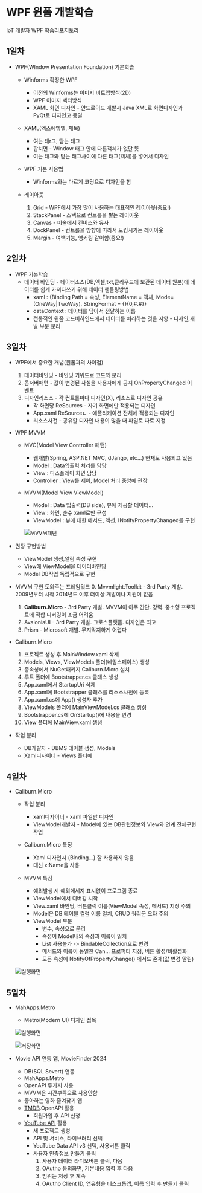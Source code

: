 # WPF 윈폼 개발학습
IoT 개발자 WPF 학습리포지토리

## 1일차
- WPF(WIndow Presentation Foundation) 기본학습
    - Winforms 확장한 WPF
        - 이전의 Winforms는 이미지 비트맵방식(2D)
        - WPF 이미지 벡터방식
        - XAML 화면 디자인 - 안드로이드 개발시 Java XML로 화면디자인과 PyQt로 디자인고 동일

    - XAML(엑스에엠엘, 제목)
        - 여는 태r그<WIndow>, 닫는 태그</Window>
        - 합치면 <Winodw /> - Window 태그 안에 다른객체가 없단 뜻
        - 여는 태그와 닫는 태그사이에 다른 태그(객체)를 넣어서 디자인

    - WPF 기본 사용법
        - Winforms와는 다르게 코딩으로 디자인을 함
    
    - 레이아웃
        1. Grid - WPF에서 가장 많이 사용하는 대표적인 레이아웃(중요!)
        2. StackPanel - 스택으로 컨트롤을 쌓는 레이아웃
        3. Canvas - 미술에서 캔버스와 유사
        4. DockPanel - 컨트롤을 방향에 따라서 도킹시키는 레이아웃
        5. Margin - 여백기능, 앵커링 같이함(중요!)

## 2일차
- WPF 기본학습
    - 데이터 바인딩 - 데이터소스(DB,엑셀,txt,클라우드에 보관된 데이터 원본)에 데이터를 쉽게 가져다쓰기 위해 데이터 핸들링방법
        - xaml : {Binding Path = 속성, ElementName = 객체, Mode=(OneWay|TwoWay), StringFormat = {}{0,#.#}}
        - dataContext : 데이터를 담아서 전달하는 이름
        - 전통적인 윈폼 코드비하인드에서 데이터를 처리하는 것을 지양 - 디자인,개발 부분 분리

## 3일차
- WPF에서 중요한 개념(윈폼과의 차이점)
    1. 데이터바인딩 - 바인딩 키워드로 코드와 분리
    2. 옵저버패턴 - 값이 변경된 사실을 사용자에게 공지 OnPropertyChanged 이벤트
    3. 디자인리소스 - 각 컨트롤마다 디자인(X), 리소스로 디자인 공유
        - 각 화면당 ReSources - 자기 화면에만 적용되는 디자인
        - App.xaml ReSourceㄴ - 애플리케이션 전체에 적용되는 디자인
        - 리소스사전 - 공유할 디자인 내용이 많을 때 파일로 따로 지정 

- WPF MVVM
    - MVC(Model View Controller 패턴)
        - 웹개발(Spring, ASP.NET MVC, dJango, etc...) 현재도 사용되고 있음
        - Model : Data입출력 처리를 담당
        - View : 디스플레이 화면 담당
        - Controller : View를 제어, Model 처리 중앙에 관장

    - MVVM(Model View ViewModel)
        - Model : Data 입출력(DB side), 뷰에 제공할 데이터...
        - View : 화면, 순수 xaml로만 구성
        - ViewModel : 뷰에 대한 메서드, 액션, INotifyPropertyChanged를 구현

        ![MVVM패턴](https://raw.githubusercontent.com/sungouk1457/basic-wpf-2024/main/images/wpf001.png)


- 권장 구현방법
    - ViewModel 생성,알림 속성 구현
    - View에 ViewModel을 데이터바인딩
    - Model DB작업 독립적으로 구현

 - MVVM 구현 도와주는 프레임워크
    0. ~~Mvvmlight.Toolkit~~ - 3rd Party 개발. 2009년부터 시작 2014년도 이후 더이상 개발이나 지원이 없음
    1. **Caliburn.Micro** - 3rd Party 개발. MVVM이 아주 간단. 강력. 중소형 프로젝트에 적합 디버깅이 조금 어려움
    2. AvaloniaUI - 3rd Party 개발. 크로스플랫폼. 디자인은 최고
    3. Prism - Microsoft 개발. 무지막지하게 어렵다

- Caliburn.Micro
    1. 프로젝트 생성 후 MainWindow.xaml 삭제
    2. Models, Views, ViewModels 폴더(네임스페이스) 생성
    3. 종속성에서 NuGet패키지 Caliburn.Micro 설치
    4. 루트 폴더에 Bootstrapper.cs 클래스 생성
    5. App.xaml에서 StartupUri 삭제
    6. App.xaml에 Bootstrapper 클래스를 리소스사전에 등록
    7. App.xaml.cs에 App() 생성자 추가
    8. ViewModels 폴더에 MainViewModel.cs 클래스 생성
    9. Bootstrapper.cs에 OnStartup()에 내용을 변경
    10. View 폴더에 MainView.xaml 생성

- 작업 분리
    - DB개발자 - DBMS 테이블 생성, Models
    - Xaml디자이너 - Views 폴더에

## 4일차
- Caliburn.Micro
    - 작업 분리
        - xaml디자이너 - xaml 파일만 디자인
        - ViewModel개발자 - Model에 있는 DB관련정보와 View와 연계 전체구현 작업
    
    - Caliburn.Micro 특징
        - Xaml 디자인시 {Binding...} 잘 사용하지 않음
        - 대신 x:Name을 사용

    - MVVM 특징
        - 예외발생 시 예외메세지 표시없이 프로그램 종료
        - ViewModel에서 디버깅 시작
        - View.xaml 바인딩, 버튼클릭 이름(ViewModel 속성, 메서드) 지정 주의
        - Model은 DB 테이블 컬럼 이름 일치, CRUD 쿼리문 오타 주의
        - ViewModel 부분
            - 변수, 속성으로 분리
            - 속성이 Model내의 속성과 이름이 일치
            - List 사용불가 -> BindableCollection으로 변경
            - 메서드와 이름이 동일한 Can... 프로퍼티 지정, 버튼 활성/비활성화
            - 모든 속성에 NotifyOfPropertyChange() 메서드 존재(값 변경 알림)



    ![실행화면](https://raw.githubusercontent.com/sungouk1457/basic-wpf-2024/main/images/wpf002.png)

## 5일차
- MahApps.Metro
    - Metro(Modern UI) 디자인 접목
    
    ![실행화면](https://raw.githubusercontent.com/sungouk1457/basic-wpf-2024/main/images/wpf003.png)

    ![저장화면](https://raw.githubusercontent.com/sungouk1457/basic-wpf-2024/main/images/wpf004.png)

- Movie API 연동 앱, MovieFinder 2024
    - DB(SQL Severt) 연동
    - MahApps.Metro
    - OpenAPI 두가지 사용
    - MVVM은 시간부족으로 사용안함
    - 좋아하는 영화 즐겨찾기 앱
    - [TMDB](https://www.themoviedb.org/).OpenAPI 활용
        - 회원가입 후 API 신청
    - [YouTube API](https://console.cloud.google.com/welcome/new?pli=1) 활용
        - 새 프로젝트 생성
        - API 및 서비스, 라이브러리 선택
        - YouTube Data API v3 선택, 사용버튼 클릭
        - 사용자 인증정보 만들기 클릭
            1. 사용자 데이터 라디오버튼 클릭, 다음
            2. OAutho 동의화면, 기본내용 입력 후 다음
            3. 범위는 저장 후 계속
            4. OAutho Client ID, 앱유형을 데스크톱앱, 이름 입력 후 만들기 클릭